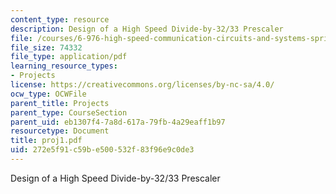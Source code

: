 ```yaml
---
content_type: resource
description: Design of a High Speed Divide-by-32/33 Prescaler
file: /courses/6-976-high-speed-communication-circuits-and-systems-spring-2003/272e5f91c59be500532f83f96e9c0de3_proj1.pdf
file_size: 74332
file_type: application/pdf
learning_resource_types:
- Projects
license: https://creativecommons.org/licenses/by-nc-sa/4.0/
ocw_type: OCWFile
parent_title: Projects
parent_type: CourseSection
parent_uid: eb1307f4-7a8d-617a-79fb-4a29eaff1b97
resourcetype: Document
title: proj1.pdf
uid: 272e5f91-c59b-e500-532f-83f96e9c0de3
---
```

Design of a High Speed Divide-by-32/33 Prescaler